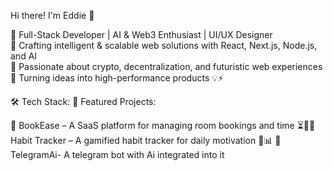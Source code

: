 Hi there! I'm Eddie 👋

🚀 Full-Stack Developer | AI & Web3 Enthusiast | UI/UX Designer<br>
🔹 Crafting intelligent & scalable web solutions with React, Next.js, Node.js, and AI<br>
🔹 Passionate about crypto, decentralization, and futuristic web experiences<br>
🔹 Turning ideas into high-performance products 💡⚡

🛠️ Tech Stack:
🌟 Featured Projects:

🔹 BookEase – A SaaS platform for managing room bookings and time ⏳🏨🔹 Habit Tracker – A gamified habit tracker for daily motivation 🚀📊
🔹 TelegramAi- A telegram bot with Ai integrated into it
